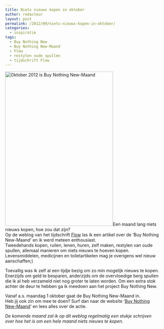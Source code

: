 ```yaml
---
title: Niets nieuws kopen in oktober
author: redacteur
layout: post
permalink: /2012/09/niets-nieuws-kopen-in-oktober/
categories:
  - inspiratie
tags:
  - Buy Nothing New
  - Buy Nothing New-Maand
  - Flow
  - restylen oude spullen
  - tijdschrift Flow
---
```

<img class="alignleft size-full wp-image-2806" title="Buy Nothing New-Maand" src="/wordpress/wp-content/uploads/2012/09/Buy_Nothing_New_Maand.jpg" alt="Oktober 2012 is Buy Nothing New-Maand" width="350" height="500" />Een maand lang niets nieuws kopen, hoe zou dat zijn?  
Op de weblog van het tijdschrift <a title="Lees het artikel over Buy Nothing New-Maand op weblog Flow" href="http://www.flowmagazine.nl/2012/09/14/niets-nieuws/" target="_blank">Flow</a> las ik een artikel over de ‘Buy Nothing New-Maand&#8217; en ik werd meteen enthousiast.  
Tweedehands kopen, ruilen, lenen, huren, zelf maken, restylen van oude spullen, allemaal manieren om niets nieuws te hoeven kopen. Levensmiddelen, medicijnen en toiletartikelen mag je overigens wel nieuw aanschaffen;)

Toevallig was ik zelf al een tijdje bezig om zo min mogelijk nieuws te kopen. Enerzijds om geld te besparen, anderzijds om de overvloedige berg spullen die ik al heb verzameld niet nog groter te laten worden. Om een extra stok achter de deur te hebben ga ik meedoen aan het project Buy Nothing New.

Vanaf a.s. maandag 1 oktober gaat de Buy Nothing New-Maand in.  
Heb jij ook zin om mee te doen? Surf dan naar de website ‘<a title="Website Buy Nothing New-Maand" href="http://www.buynothingnew.nl/" target="_blank">Buy Nothing New-Maand</a>’ en lees alles over de actie.

*De komende maand zal ik op dit weblog regelmatig een stukje schrijven over hoe het is om een hele maand niets nieuws te kopen.*
